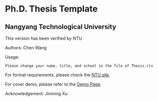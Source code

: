 # Ph.D. Thesis Template 
## Nangyang Technological University 

This version has been verified by NTU

Authors: Chen Wang

Usage:
    
    Please change your name, title, and school in the file of Thesis.cls

For format requirements, please check the [NTU site](http://www.ntu.edu.sg/Students/Graduate/AcademicServices/Thesis/Pages/Formatoffinalthesis.aspx).

For cover demo, please refer to the [Demo Page](http://www.ntu.edu.sg/sasd/oas/ge/Documents/FormatofThesis_Sample_Oct2017.pdf).

Acknowledgement: Jinming Xu
